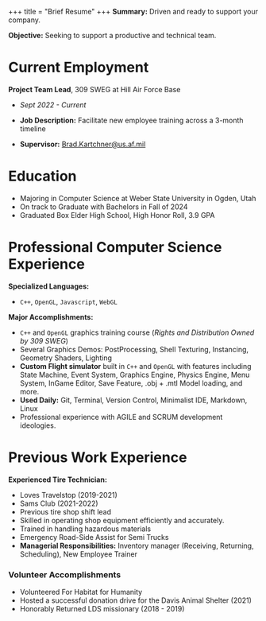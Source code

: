 
+++
title = "Brief Resume"
+++
**Summary:** Driven and ready to support your company.

**Objective:**  Seeking to support a productive and technical team.

# Current Employment
**Project Team Lead**, 309 SWEG at Hill Air Force Base  
- *Sept 2022 - Current*  

- **Job Description:** Facilitate new employee training across a 3-month timeline  
- **Supervisor:** [Brad.Kartchner@us.af.mil](mailto:Brad.Kartchner@us.af.mil)

# Education
- Majoring in Computer Science at Weber State University in Ogden, Utah
- On track to Graduate with Bachelors in Fall of 2024
- Graduated Box Elder High School, High Honor Roll, 3.9 GPA

# Professional Computer Science Experience
**Specialized Languages:** 
- `C++`, `OpenGL`, `Javascript`, `WebGL`  

**Major Accomplishments:**
- `C++` and `OpenGL` graphics training course (*Rights and Distribution Owned by 309 SWEG*)
- Several Graphics Demos: PostProcessing, Shell Texturing, Instancing, Geometry Shaders, Lighting
- **Custom Flight simulator** built in `C++` and `OpenGL` with features including State Machine, Event System, Graphics Engine, Physics Engine, Menu System, InGame Editor, Save Feature, .obj + .mtl Model loading, and more.
- **Used Daily:** Git, Terminal, Version Control, Minimalist IDE, Markdown, Linux
- Professional experience with AGILE and SCRUM development ideologies.

# Previous Work Experience
**Experienced Tire Technician:**
- Loves Travelstop (2019-2021)
- Sams Club (2021-2022)
- Previous tire shop shift lead
- Skilled in operating shop equipment efficiently and accurately.
- Trained in handling hazardous materials
- Emergency Road-Side Assist for Semi Trucks
- **Managerial Responsibilities:** Inventory manager (Receiving, Returning, Scheduling), New Employee Trainer

### Volunteer Accomplishments
- Volunteered For Habitat for Humanity
- Hosted a successful donation drive for the Davis Animal Shelter (2021)
- Honorably Returned LDS missionary (2018 - 2019)
